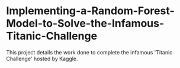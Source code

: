 # Implementing-a-Random-Forest-Model-to-Solve-the-Infamous-Titanic-Challenge
This project details the work done to complete the infamous 'Titanic Challenge' hosted by Kaggle.
